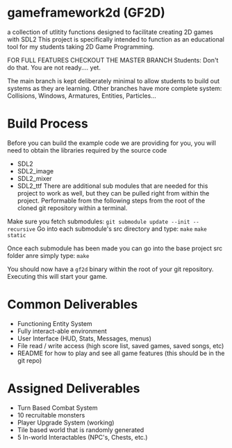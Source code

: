 # gameframework2d (GF2D)
a collection of utlitity functions designed to facilitate creating 2D games with SDL2
This project is specifically intended to function as an educational tool for my students taking 2D Game Programming.

FOR FULL FEATURES CHECKOUT THE MASTER BRANCH
Students: Don't do that.  You are not ready.... yet.

The main branch is kept deliberately minimal to allow students to build out systems as they are learning.
Other branches have more complete system: Collisions, Windows, Armatures, Entities, Particles...

# Build Process

Before you can build the example code we are providing for you, you will need to obtain the libraries required
by the source code
 - SDL2
 - SDL2_image
 - SDL2_mixer
 - SDL2_ttf
There are additional sub modules that are needed for this project to work as well, but they can be pulled right from within the project.
Performable from the following steps from the root of the cloned git repository within a terminal. 

Make sure you fetch submodules: `git submodule update --init --recursive`
Go into each submodule's src directory and type:
`make`
`make static`

Once each submodule has been made you can go into the base project src folder anre simply type:
`make`

You should now have a `gf2d` binary within the root of your git repository. Executing this will start your game.

# Common Deliverables
- Functioning Entity System <!---Done-->
- Fully interact-able environment
- User Interface (HUD, Stats, Messages, menus) <!---Done-->
- File read / write access (high score list, saved games, saved songs, etc)
- README for how to play and see all game features (this should be in the git repo) <!---Done-->

# Assigned Deliverables
- Turn Based Combat System <!---Done-->
- 10 recruitable monsters
- Player Upgrade System (working)
- Tile based world that is randomly generated
- 5 In-world Interactables (NPC's, Chests, etc.)

<!---3/10-->